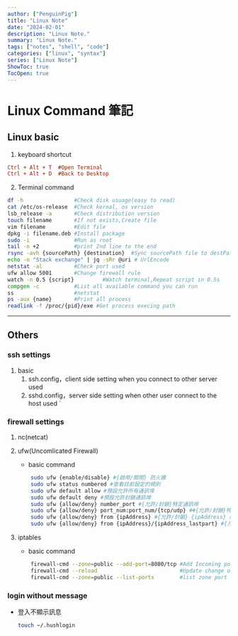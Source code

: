 ```yaml
---
author: ["PenguinPig"]
title: "Linux Note"
date: "2024-02-01"
description: "Linux Note."
summary: "Linux Note."
tags: ["notes", "shell", "code"]
categories: ["linux", "syntax"]
series: ["Linux Note"]
ShowToc: true
TocOpen: true
---
```


# Linux Command 筆記
 
## Linux basic

1. keyboard shortcut

```ini
Ctrl + Alt + T  #Open Terminal
Ctrl + Alt + D  #Back to Desktop
```

2. Terminal command

```sh
df -h                #Check disk usuage(easy to read)
cat /etc/os-release  #Check kernal, os version
lsb_release -a       #Check distribution version
touch filename       #If not exists,Create file
vim filename         #Edit file
dpkg -i filename.deb #Install package
sudo -i              #Run as root
tail -n +2           #print 2nd line to the end
rsync -avh {sourcePath} {destination}  #Sync sourcePath file to destPath
echo -n "Stack exchange" | jq -sRr @uri # UrlEncode
netstat -al          #Check port used
ufw allow 5001       #Change firewall rule
watch -n 0.5 {script}         #Watch terminal,Repeat script in 0.5s
compgen -c           #List all available command you can run
ss                   #netstat
ps -aux {name}       #Print all process
readlink -f /proc/{pid}/exe #Get process execing path
```

---
## Others

### ssh settings

1. basic
   1. ssh.config，client side setting when you connect to other server used
   2. sshd.config，server side setting when other user connect to the host used
`
### firewall settings

1. nc(netcat)

2. ufw(Uncomlicated Firewall)
   - basic command
    ```sh
        sudo ufw {enable/disable} #{啟用/關閉} 防火牆
        sudo ufw status numbered #查看目前設定的規則
        sudo ufw default allow #預設允許所有通訊埠
        sudo ufw default deny #預設允許封鎖通訊埠
        sudo ufw {allow/deny} number_port #{允許/封鎖}特定通訊埠
        sudo ufw {allow/deny} port_num:port_num/{tcp/udp} ##{允許/封鎖}特定通訊埠一個區間
        sudo ufw {allow/deny} from {ipAddress} #{允許/封鎖} {ipAddress} 的所有連線
        sudo ufw {allow/deny} from {ipAddress}/{ipAddress_lastpart} #{允許/封鎖} 一個區間的IP 的所有連線
    ```
3. iptables
   - basic command
    ```sh
        firewall-cmd --zone=public --add-port=8080/tcp #Add Incoming port rule
        firewall-cmd --reload                          #Update change of firewall rule
        firewall-cmd --zone=public --list-ports        #list zone port rlue
    ```

### login without message

- 登入不顯示訊息
    ```sh
    touch ~/.hushlogin
    ```